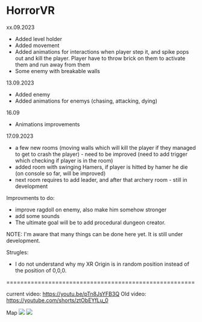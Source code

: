 # HorrorVR

xx.09.2023
- Added level holder
- Added movement
- Added animations for interactions when player step it, and spike pops out and kill the player. Player have to throw brick on them to activate them and run away from them
- Some enemy with breakable walls

13.09.2023
- Added enemy 
- Added animations for enemys (chasing, attacking, dying)

16.09
- Animations improvements 

17.09.2023
- a few new rooms (moving walls which will kill the player if they managed to get to crash the player) - need to be improved (need to add trigger which checking if player is in the room)
- added room with swinging Hamers, if player is hitted by hamer he die (on console so far, will be improved)
- next room requires  to add leader, and after that archery room - still in development


Improvments to do:
- improve ragdoll on enemy, also make him somehow stronger
- add some sounds
- The ultimate goal will be to add procedural dungeon creator.

NOTE: I'm aware that many things can be done here yet. It is still under development.

Strugles:
- I do not understand why my XR Origin is in random position instead of the position of 0,0,0.

======================================================

current video: https://youtu.be/pTn8JsYFB3Q
Old video: https://youtube.com/shorts/ztObEYfLu_0

Map
![](https://github.com/jeti20/HorrorVR/blob/main/Media/1.PNG)
![](https://github.com/jeti20/HorrorVR/blob/main/Media/2.PNG)

